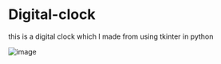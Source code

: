 # Digital-clock
this is a digital clock which I made from using tkinter in python

![image](https://user-images.githubusercontent.com/102608128/168113290-c0c7a4e6-af4f-4be3-affd-bbd05daacdf8.png)
